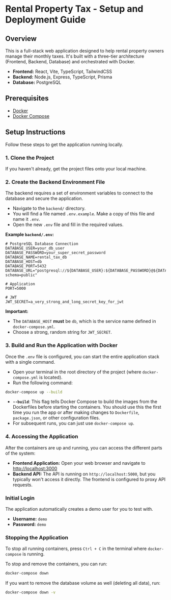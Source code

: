 
# Rental Property Tax - Setup and Deployment Guide

## Overview

This is a full-stack web application designed to help rental property owners manage their monthly taxes. It's built with a three-tier architecture (Frontend, Backend, Database) and orchestrated with Docker.

- **Frontend:** React, Vite, TypeScript, TailwindCSS
- **Backend:** Node.js, Express, TypeScript, Prisma
- **Database:** PostgreSQL

## Prerequisites

- [Docker](https://www.docker.com/get-started)
- [Docker Compose](https://docs.docker.com/compose/install/)

## Setup Instructions

Follow these steps to get the application running locally.

### 1. Clone the Project

If you haven't already, get the project files onto your local machine.

### 2. Create the Backend Environment File

The backend requires a set of environment variables to connect to the database and secure the application.

- Navigate to the `backend/` directory.
- You will find a file named `.env.example`. Make a copy of this file and name it `.env`.
- Open the new `.env` file and fill in the required values.

**Example `backend/.env`:**
```
# PostgreSQL Database Connection
DATABASE_USER=your_db_user
DATABASE_PASSWORD=your_super_secret_password
DATABASE_NAME=rental_tax_db
DATABASE_HOST=db
DATABASE_PORT=5432
DATABASE_URL="postgresql://${DATABASE_USER}:${DATABASE_PASSWORD}@${DATABASE_HOST}:${DATABASE_PORT}/${DATABASE_NAME}?schema=public"

# Application
PORT=5000

# JWT
JWT_SECRET=a_very_strong_and_long_secret_key_for_jwt
```
**Important:**
- The `DATABASE_HOST` **must** be `db`, which is the service name defined in `docker-compose.yml`.
- Choose a strong, random string for `JWT_SECRET`.

### 3. Build and Run the Application with Docker

Once the `.env` file is configured, you can start the entire application stack with a single command.

- Open your terminal in the root directory of the project (where `docker-compose.yml` is located).
- Run the following command:

```bash
docker-compose up --build
```

- **`--build`**: This flag tells Docker Compose to build the images from the Dockerfiles before starting the containers. You should use this the first time you run the app or after making changes to `Dockerfile`, `package.json`, or other configuration files.
- For subsequent runs, you can just use `docker-compose up`.

### 4. Accessing the Application

After the containers are up and running, you can access the different parts of the system:

- **Frontend Application:** Open your web browser and navigate to [http://localhost:3000](http://localhost:3000)
- **Backend API:** The API is running on `http://localhost:5000`, but you typically won't access it directly. The frontend is configured to proxy API requests.

### Initial Login

The application automatically creates a demo user for you to test with.
- **Username:** `demo`
- **Password:** `demo`

### Stopping the Application

To stop all running containers, press `Ctrl + C` in the terminal where `docker-compose` is running.

To stop and remove the containers, you can run:
```bash
docker-compose down
```
If you want to remove the database volume as well (deleting all data), run:
```bash
docker-compose down -v
```
